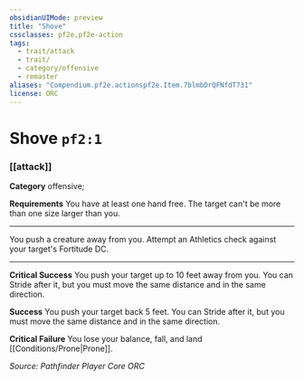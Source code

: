 ```yaml
---
obsidianUIMode: preview
title: "Shove"
cssclasses: pf2e,pf2e-action
tags:
  - trait/attack
  - trait/
  - category/offensive
  - remaster
aliases: "Compendium.pf2e.actionspf2e.Item.7blmbDrQFNfdT731"
license: ORC
---
```

# Shove `pf2:1`

### [[attack]]

**Category** offensive; 




**Requirements** You have at least one hand free. The target can't be more than one size larger than you.

* * *

You push a creature away from you. Attempt an Athletics check against your target's Fortitude DC.

* * *

**Critical Success** You push your target up to 10 feet away from you. You can Stride after it, but you must move the same distance and in the same direction.

**Success** You push your target back 5 feet. You can Stride after it, but you must move the same distance and in the same direction.

**Critical Failure** You lose your balance, fall, and land [[Conditions/Prone|Prone]].

*Source: Pathfinder Player Core*
*ORC*